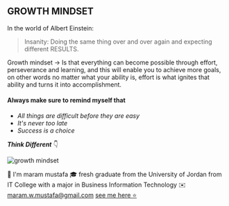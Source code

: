
## **GROWTH MINDSET**
In the world of Albert Einstein:
>Insanity: Doing the same thing over and over again and expecting different RESULTS.
 
Growth mindset -> Is that everything can become possible through effort, perseverance and learning, and this will enable you to achieve more goals, on other words no matter what your ability is, effort is what ignites that ability and turns it into accomplishment.

#### Always make sure to remind myself that
- *All things are difficult before they are easy*
- *It's never too late*
- *Success is a choice*

***Think Different*** 👇

![growth mindset](https://www.mvisd.com/cms/lib/TX02216263/Centricity/Domain/1042/brain-teasers-compressor.png)




  📝  I'm maram mustafa 🎓 fresh graduate from the University of Jordan from IT College with a major in Business Information Technology ✉️ maram.w.mustafa@gmail.com 
[see me here ⭐](https://github.com/maram-mustafa)

